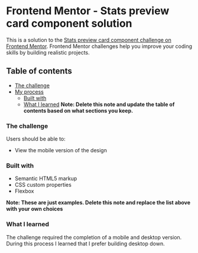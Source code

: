 # Frontend Mentor - Stats preview card component solution

This is a solution to the [Stats preview card component challenge on Frontend Mentor](https://www.frontendmentor.io/challenges/stats-preview-card-component-8JqbgoU62). Frontend Mentor challenges help you improve your coding skills by building realistic projects. 

## Table of contents


  - [The challenge](#the-challenge)
- [My process](#my-process)
  - [Built with](#built-with)
  - [What I learned](#what-i-learned)
**Note: Delete this note and update the table of contents based on what sections you keep.**



### The challenge

Users should be able to:

- View the mobile version of the design 


### Built with

- Semantic HTML5 markup
- CSS custom properties
- Flexbox

**Note: These are just examples. Delete this note and replace the list above with your own choices**

### What I learned

The challenge required the completion of a mobile and desktop version. During this process I learned that I prefer building desktop down.




